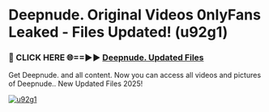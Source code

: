 # Deepnude. Original Videos 0nlyFans Leaked - Files Updated! (u92g1)

<h3>🔴 CLICK HERE 🌐==►► <a href="https://tinyurl.com/y5r63du9" rel="nofollow">Deepnude. Updated Files</a></h3>

Get Deepnude. and all content. Now you can access all videos and pictures of Deepnude.. New Updated Files 2025!

[![u92g1](https://i.imgur.com/UVo9nyh.gif)](https://tinyurl.com/y5r63du9)